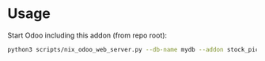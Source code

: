 # Usage

Start Odoo including this addon (from repo root):

```bash
python3 scripts/nix_odoo_web_server.py --db-name mydb --addon stock_picking_supplier_ref
```
